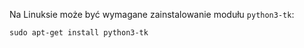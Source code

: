 Na Linuksie może być wymagane zainstalowanie modułu `python3-tk`:

```
sudo apt-get install python3-tk
```